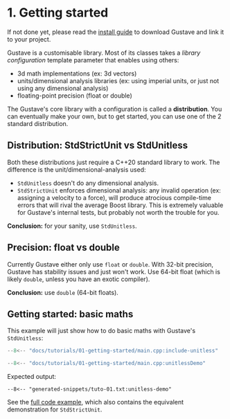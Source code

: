 # 1. Getting started

If not done yet, please read the [install guide](../../install.md) to download Gustave and link it to your project.

Gustave is a customisable library. Most of its classes takes a *library configuration* template parameter that enables using others:

- 3d math implementations (ex: 3d vectors)
- units/dimensional analysis libraries (ex: using imperial units, or just not using any dimensional analysis)
- floating-point precision (float or double)

The Gustave's core library with a configuration is called a **distribution**. You can eventually make your own, but to get started, you can use one of the 2 standard distribution.

## Distribution: StdStrictUnit vs StdUnitless

Both these distributions just require a C++20 standard library to work. The difference is the unit/dimensional-analysis used:

- `StdUnitless` doesn't do any dimensional analysis.
- `StdStrictUnit` enforces dimensional analysis: any invalid operation (ex: assigning a velocity to a force), will produce atrocious compile-time errors that will rival the average Boost library. This is extremely valuable for Gustave's internal tests, but probably not worth the trouble for you.

**Conclusion:** for your sanity, use `StdUnitless`.

## Precision: float vs double

Currently Gustave either only use `float` or `double`. With 32-bit precision, Gustave has stability issues and just won't work. Use 64-bit float (which is likely `double`, unless you have an exotic compiler).

**Conclusion:** use `double` (64-bit floats).

## Getting started: basic maths

This example will just show how to do basic maths with Gustave's `StdUnitless`:

```c++
--8<-- "docs/tutorials/01-getting-started/main.cpp:include-unitless"

--8<-- "docs/tutorials/01-getting-started/main.cpp:unitlessDemo"
```

Expected output:

```
--8<-- "generated-snippets/tuto-01.txt:unitless-demo"
```

See the [full code example](main.cpp), which also contains the equivalent demonstration for `StdStrictUnit`.
